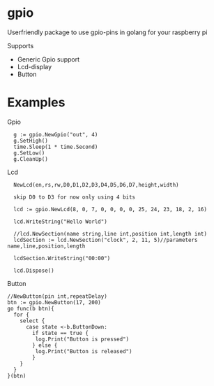 gpio
=======

Userfriendly package to use gpio-pins in golang for your raspberry pi

Supports 
  * Generic Gpio support
  * Lcd-display
  * Button


Examples
=======

 Gpio
 
      g := gpio.NewGpio("out", 4) 
      g.SetHigh()
      time.Sleep(1 * time.Second)
      g.SetLow()
      g.CleanUp()



 Lcd
 
      NewLcd(en,rs,rw,D0,D1,D2,D3,D4,D5,D6,D7,height,width)
      
      skip D0 to D3 for now only using 4 bits

      lcd := gpio.NewLcd(8, 0, 7, 0, 0, 0, 0, 25, 24, 23, 18, 2, 16)  
  
      lcd.WriteString("Hello World")
  
      //lcd.NewSection(name string,line int,position int,length int)
      lcdSection := lcd.NewSection("clock", 2, 11, 5)//parameters name,line,position,length
      
      lcdSection.WriteString("00:00")

      lcd.Dispose()

Button
    
    //NewButton(pin int,repeatDelay)
    btn := gpio.NewButton(17, 200)
    go func(b btn){
      for {
        select {
          case state <-b.ButtonDown:
            if state == true {
             log.Print("Button is pressed")
            } else {
             log.Print("Button is released")
            }
        }
      }
    }(btn)

